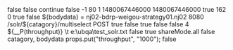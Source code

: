 <?xml version="1.0" encoding="UTF-8"?>
<jmeterTestPlan version="1.2" properties="3.1" jmeter="3.1 r1770033">
  <hashTree>
    <TestPlan guiclass="TestPlanGui" testclass="TestPlan" testname="Test Plan" enabled="true">
      <stringProp name="TestPlan.comments"></stringProp>
      <boolProp name="TestPlan.functional_mode">false</boolProp>
      <boolProp name="TestPlan.serialize_threadgroups">false</boolProp>
      <elementProp name="TestPlan.user_defined_variables" elementType="Arguments" guiclass="ArgumentsPanel" testclass="Arguments" testname="User Defined Variables" enabled="true">
        <collectionProp name="Arguments.arguments"/>
      </elementProp>
      <stringProp name="TestPlan.user_define_classpath"></stringProp>
    </TestPlan>
    <hashTree>
      <ThreadGroup guiclass="ThreadGroupGui" testclass="ThreadGroup" testname="Thread Group" enabled="true">
        <stringProp name="ThreadGroup.on_sample_error">continue</stringProp>
        <elementProp name="ThreadGroup.main_controller" elementType="LoopController" guiclass="LoopControlPanel" testclass="LoopController" testname="Loop Controller" enabled="true">
          <boolProp name="LoopController.continue_forever">false</boolProp>
          <intProp name="LoopController.loops">-1</intProp>
        </elementProp>
        <stringProp name="ThreadGroup.num_threads">80</stringProp>
        <stringProp name="ThreadGroup.ramp_time">1</stringProp>
        <longProp name="ThreadGroup.start_time">1480067446000</longProp>
        <longProp name="ThreadGroup.end_time">1480067446000</longProp>
        <boolProp name="ThreadGroup.scheduler">true</boolProp>
        <stringProp name="ThreadGroup.duration">162 0</stringProp>
        <stringProp name="ThreadGroup.delay"></stringProp>
      </ThreadGroup>
      <hashTree>
        <HTTPSamplerProxy guiclass="HttpTestSampleGui" testclass="HTTPSamplerProxy" testname="HTTP Request" enabled="true">
          <boolProp name="HTTPSampler.postBodyRaw">true</boolProp>
          <elementProp name="HTTPsampler.Arguments" elementType="Arguments">
            <collectionProp name="Arguments.arguments">
              <elementProp name="" elementType="HTTPArgument">
                <boolProp name="HTTPArgument.always_encode">false</boolProp>
                <stringProp name="Argument.value">${bodydata}</stringProp>
                <stringProp name="Argument.metadata">=</stringProp>
              </elementProp>
            </collectionProp>
          </elementProp>
          <stringProp name="HTTPSampler.domain">nj02-bdrp-weigou-strategy01.nj02</stringProp>
          <stringProp name="HTTPSampler.port">8080</stringProp>
          <stringProp name="HTTPSampler.connect_timeout"></stringProp>
          <stringProp name="HTTPSampler.response_timeout"></stringProp>
          <stringProp name="HTTPSampler.protocol"></stringProp>
          <stringProp name="HTTPSampler.contentEncoding"></stringProp>
          <stringProp name="HTTPSampler.path">/solr/${catagory}/multiselect</stringProp>
          <stringProp name="HTTPSampler.method">POST</stringProp>
          <boolProp name="HTTPSampler.follow_redirects">true</boolProp>
          <boolProp name="HTTPSampler.auto_redirects">false</boolProp>
          <boolProp name="HTTPSampler.use_keepalive">true</boolProp>
          <boolProp name="HTTPSampler.DO_MULTIPART_POST">false</boolProp>
          <boolProp name="HTTPSampler.monitor">false</boolProp>
          <stringProp name="HTTPSampler.embedded_url_re"></stringProp>
        </HTTPSamplerProxy>
        <hashTree>
          <ConstantThroughputTimer guiclass="TestBeanGUI" testclass="ConstantThroughputTimer" testname="Constant Throughput Timer" enabled="true">
            <intProp name="calcMode">4</intProp>
            <stringProp name="throughput">${__P(throughput)}</stringProp>
          </ConstantThroughputTimer>
          <hashTree/>
          <CSVDataSet guiclass="TestBeanGUI" testclass="CSVDataSet" testname="CSV Data Set Config" enabled="true">
            <stringProp name="delimiter">\t</stringProp>
            <stringProp name="fileEncoding"></stringProp>
            <stringProp name="filename">e:\ubqa\test_solr.txt</stringProp>
            <boolProp name="quotedData">false</boolProp>
            <boolProp name="recycle">true</boolProp>
            <stringProp name="shareMode">shareMode.all</stringProp>
            <boolProp name="stopThread">false</boolProp>
            <stringProp name="variableNames">catagory, bodydata</stringProp>
          </CSVDataSet>
          <hashTree/>
        </hashTree>
        <OnceOnlyController guiclass="OnceOnlyControllerGui" testclass="OnceOnlyController" testname="仅一次控制器" enabled="true"/>
        <hashTree>
          <BeanShellSampler guiclass="BeanShellSamplerGui" testclass="BeanShellSampler" testname="BeanShell Sampler" enabled="true">
            <stringProp name="BeanShellSampler.query">props.put(&quot;throughput&quot;, &quot;1000&quot;);</stringProp>
            <stringProp name="BeanShellSampler.filename"></stringProp>
            <stringProp name="BeanShellSampler.parameters"></stringProp>
            <boolProp name="BeanShellSampler.resetInterpreter">false</boolProp>
          </BeanShellSampler>
          <hashTree/>
        </hashTree>
      </hashTree>
    </hashTree>
  </hashTree>
</jmeterTestPlan>
